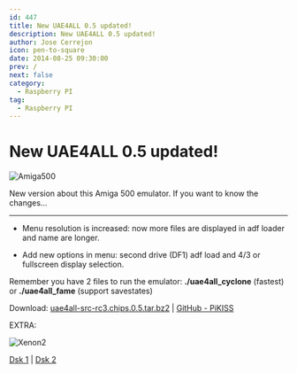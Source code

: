 ```yaml
---
id: 447
title: New UAE4ALL 0.5 updated!
description: New UAE4ALL 0.5 updated!
author: Jose Cerrejon
icon: pen-to-square
date: 2014-08-25 09:30:00
prev: /
next: false
category:
  - Raspberry PI
tag:
  - Raspberry PI
---
```


# New UAE4ALL 0.5 updated!

![Amiga500](/images/Amiga-A500.jpg)

New version about this Amiga 500 emulator. If you want to know the changes...

- - -
* Menu resolution is increased: now more files are displayed in adf loader and name are longer.

* Add new options in menu: second drive (DF1) adf load and 4/3 or fullscreen display selection.

Remember you have 2 files to run the emulator: **./uae4all_cyclone** (fastest) or **./uae4all_fame** (support savestates)

Download: [uae4all-src-rc3.chips.0.5.tar.bz2](http://fdarcel.free.fr/uae4all-src-rc3.chips.0.5.tar.bz2) | [GitHub - PiKISS](https://github.com/jmcerrejon/PiKISS)

EXTRA:

![Xenon2](/images/2014/08/xenon2.png)

[Dsk 1](http://www.emuparadise.me/GameBase%20Amiga/Games/X/Xenon%202%20-%20Megablast_Disk1.zip) | [Dsk 2](http://www.emuparadise.me/GameBase%20Amiga/Games/X/Xenon%202%20-%20Megablast_Disk2.zip) 